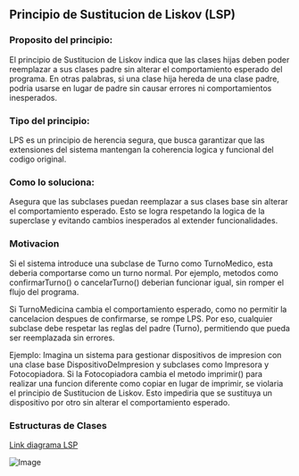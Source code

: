 ## Principio de Sustitucion de Liskov (LSP)

### Proposito del principio:
El principio de Sustitucion de Liskov indica que las clases hijas deben poder reemplazar a sus clases padre sin alterar el comportamiento esperado del programa. En otras palabras, si una clase hija hereda de una clase padre, podria usarse en lugar de padre sin causar errores ni comportamientos inesperados.

### Tipo del principio:
LPS es un principio de herencia segura, que busca garantizar que las extensiones del sistema mantengan la coherencia logica y funcional del codigo original.

### Como lo soluciona:
Asegura que las subclases puedan reemplazar a sus clases base sin alterar el comportamiento esperado. Esto se logra respetando la logica de la superclase y evitando cambios inesperados al extender funcionalidades.

### Motivacion
Si el sistema introduce una subclase de Turno como TurnoMedico, esta deberia comportarse como un turno normal. Por ejemplo, metodos como confirmarTurno() o cancelarTurno() deberian funcionar igual, sin romper el flujo del programa.

Si TurnoMedicina cambia el comportamiento esperado, como no permitir la cancelacion despues de confirmarse, se rompe LPS. Por eso, cualquier subclase debe respetar las reglas del padre (Turno), permitiendo que pueda ser reemplazada sin errores.

Ejemplo: Imagina un sistema para gestionar dispositivos de impresion con una clase base DispositivoDeImpresion y subclases como Impresora y Fotocopiadora. Si la Fotocopiadora cambia el metodo imprimir() para realizar una funcion diferente como copiar en lugar de imprimir, se violaria el principio de Sustitucion de Liskov. Esto impediria que se sustituya un dispositivo por otro sin alterar el comportamiento esperado.

### Estructuras de Clases
[Link diagrama LSP](https://drive.google.com/file/d/1Q8JAOmaouRS3SXLvQr29LiXoFphcI6AH/view?usp=sharing)

![Image](https://github.com/user-attachments/assets/5dd9af46-466c-4fc4-8fba-3249994d5e32)

